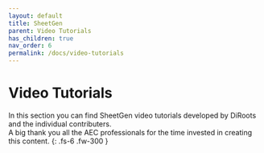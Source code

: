 ```yaml
---
layout: default
title: SheetGen
parent: Video Tutorials
has_children: true
nav_order: 6
permalink: /docs/video-tutorials
---
```


# Video Tutorials

In this section you can find SheetGen video tutorials developed by DiRoots and the individual contributers.  
A big thank you all the AEC professionals for the time invested in creating this content.
{: .fs-6 .fw-300 }
